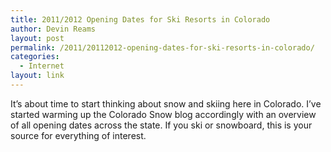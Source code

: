 ```yaml
---
title: 2011/2012 Opening Dates for Ski Resorts in Colorado
author: Devin Reams
layout: post
permalink: /2011/20112012-opening-dates-for-ski-resorts-in-colorado/
categories:
  - Internet
layout: link
---
```

It&#8217;s about time to start thinking about snow and skiing here in Colorado. I&#8217;ve started warming up the Colorado Snow blog accordingly with an overview of all opening dates across the state. If you ski or snowboard, this is your source for everything of interest.